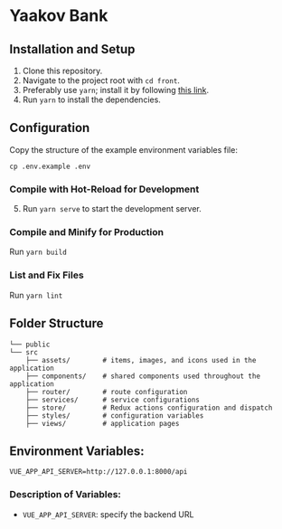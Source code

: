 
# Yaakov Bank

## Installation and Setup

1. Clone this repository.
2. Navigate to the project root with `cd front`.
3. Preferably use `yarn`; install it by following [this link](https://yarnpkg.com/getting-started/install).
4. Run `yarn` to install the dependencies.

## Configuration

Copy the structure of the example environment variables file:

```shell
cp .env.example .env
```

### Compile with Hot-Reload for Development

5. Run `yarn serve` to start the development server.

### Compile and Minify for Production

Run `yarn build`

### List and Fix Files

Run `yarn lint`

## Folder Structure

```
└── public
└── src
    ├── assets/        # items, images, and icons used in the application
    ├── components/    # shared components used throughout the application
    ├── router/        # route configuration
    ├── services/      # service configurations
    ├── store/         # Redux actions configuration and dispatch
    ├── styles/        # configuration variables
    ├── views/         # application pages
```

## Environment Variables:

```
VUE_APP_API_SERVER=http://127.0.0.1:8000/api
```

### Description of Variables:

- `VUE_APP_API_SERVER`: specify the backend URL

